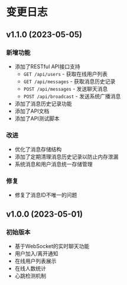 # 变更日志

## v1.1.0 (2023-05-05)

### 新增功能

- 添加了RESTful API接口支持
  - `GET /api/users` - 获取在线用户列表
  - `GET /api/messages` - 获取消息历史记录
  - `POST /api/messages` - 发送聊天消息
  - `POST /api/broadcast` - 发送系统广播消息
- 添加了消息历史记录功能
- 添加了API文档
- 添加了API测试脚本

### 改进

- 优化了消息存储结构
- 添加了定期清理消息历史记录以防止内存泄漏
- 系统消息和用户消息统一存储管理

### 修复

- 修复了消息ID不唯一的问题

## v1.0.0 (2023-05-01)

### 初始版本

- 基于WebSocket的实时聊天功能
- 用户加入/离开通知
- 在线用户列表展示
- 在线人数统计
- 心跳检测机制 